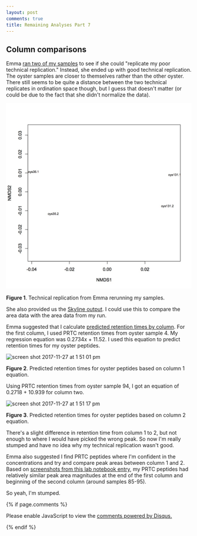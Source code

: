 ```yaml
---
layout: post
comments: true
title: Remaining Analyses Part 7
---
```


## Column comparisons

Emma [ran two of my samples](https://yaaminiv.github.io/Remaining-Analyses-Part4/) to see if she could "replicate my poor technical replication." Instead, she ended up with good technical replication. The oyster samples are closer to themselves rather than the other oyster. There still seems to be quite a distance between the two technical replicates in ordination space though, but I guess that doesn't matter (or could be due to the fact that she didn't normalize the data).

![nmds](https://raw.githubusercontent.com/RobertsLab/project-oyster-oa/master/analyses/DNR_SRM_20170902/2017-10-10-Troubleshooting/2017-11-27-Column-Comparisons/2017-11-16-NMDS-Technical-Replication-NonNorm.jpg)

**Figure 1**. Technical replication from Emma rerunning my samples.

She also provided us the [Skyline output](https://github.com/RobertsLab/project-oyster-oa/blob/master/analyses/DNR_SRM_20170902/2017-10-10-Troubleshooting/2017-11-27-Column-Comparisons/2017-11-16-SRM-Results-Yaamini.csv). I could use this to compare the area data with the area data from my run.

Emma suggested that I calculate [predicted retention times by column](https://github.com/RobertsLab/project-oyster-oa/blob/master/analyses/DNR_SRM_20170902/2017-10-10-Troubleshooting/2017-11-27-Column-Comparisons/2017-11-27-Predicted-SRM-Retention-Times-By-Column.xlsx). For the first column, I used PRTC retention times from oyster sample 4. My regression equation was 0.2734x + 11.52. I used this equation to predict retention times for my oyster peptides.

<img width="238" alt="screen shot 2017-11-27 at 1 51 01 pm" src="https://user-images.githubusercontent.com/22335838/33292650-dc48db46-d37e-11e7-9c17-44e89a32127d.png">

**Figure 2**. Predicted retention times for oyster peptides based on column 1 equation.

Using PRTC retention times from oyster sample 94, I got an equation of 0.2718 + 10.939 for column two.

<img width="145" alt="screen shot 2017-11-27 at 1 51 17 pm" src="https://user-images.githubusercontent.com/22335838/33292663-e512606c-d37e-11e7-9b93-35cb307cbe0b.png">

**Figure 3**. Predicted retention times for oyster peptides based on column 2 equation.

There's a slight difference in retention time from column 1 to 2, but not enough to where I would have picked the wrong peak. So now I'm really stumped and have no idea why my technical replication wasn't good.

Emma also suggested I find PRTC peptides where I'm confident in the concentrations and try and compare peak areas between column 1 and 2. Based on [screenshots from this lab notebook entry](https://yaaminiv.github.io/SRM-Analysis/), my PRTC peptides had relatively similar peak area magnitudes at the end of the first column and beginning of the second column (around samples 85-95).

So yeah, I'm stumped.

{% if page.comments %}

<div id="disqus_thread"></div>
<script>

/**
*  RECOMMENDED CONFIGURATION VARIABLES: EDIT AND UNCOMMENT THE SECTION BELOW TO INSERT DYNAMIC VALUES FROM YOUR PLATFORM OR CMS.
*  LEARN WHY DEFINING THESE VARIABLES IS IMPORTANT: https://disqus.com/admin/universalcode/#configuration-variables*/
/*
var disqus_config = function () {
this.page.url = PAGE_URL;  // Replace PAGE_URL with your page's canonical URL variable
this.page.identifier = PAGE_IDENTIFIER; // Replace PAGE_IDENTIFIER with your page's unique identifier variable
};
*/
(function() { // DON'T EDIT BELOW THIS LINE
var d = document, s = d.createElement('script');
s.src = 'https://the-responsible-grad-student.disqus.com/embed.js';
s.setAttribute('data-timestamp', +new Date());
(d.head || d.body).appendChild(s);
})();
</script>
<noscript>Please enable JavaScript to view the <a href="https://disqus.com/?ref_noscript">comments powered by Disqus.</a></noscript>

{% endif %}

<script id="dsq-count-scr" src="//the-responsible-grad-student.disqus.com/count.js" async></script>
